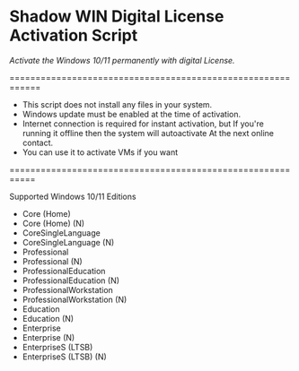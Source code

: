 # Shadow WIN Digital License Activation Script

*Activate the Windows 10/11 permanently with digital License.*

============================================================

- This script does not install any files in your system.
- Windows update must be enabled at the time of activation.
- Internet connection is required for instant activation, but If you're running it offline then the system will autoactivate At the next online contact.
- You can use it to activate VMs if you want

===========================================================

Supported Windows 10/11 Editions

- Core (Home)
- Core (Home) (N)
- CoreSingleLanguage 
- CoreSingleLanguage (N)
- Professional
- Professional (N)
- ProfessionalEducation
- ProfessionalEducation (N)
- ProfessionalWorkstation
- ProfessionalWorkstation (N)
- Education
- Education (N)
- Enterprise
- Enterprise (N)
- EnterpriseS (LTSB) 
- EnterpriseS (LTSB) (N)
